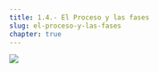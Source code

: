 ```yaml
---
title: 1.4.- El Proceso y las fases
slug: el-proceso-y-las-fases
chapter: true
---
```


![](/images/qap/what-do-we-do/11.png)
